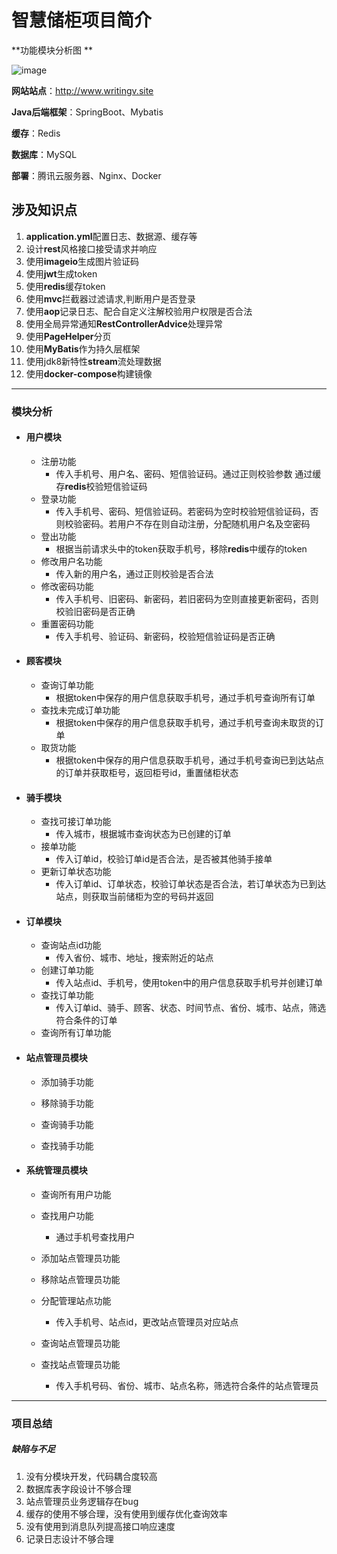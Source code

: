 # 智慧储柜项目简介


**功能模块分析图 **


![image](http://www.writingv.site/static/intellegence-locker-function.png)

**网站站点**：http://www.writingv.site

**Java后端框架**：SpringBoot、Mybatis

**缓存**：Redis

**数据库**：MySQL  

**部署**：腾讯云服务器、Nginx、Docker



## 涉及知识点

1. **application.yml**配置日志、数据源、缓存等
2. 设计**rest**风格接口接受请求并响应
3. 使用**imageio**生成图片验证码
4. 使用**jwt**生成token
5. 使用**redis**缓存token
6. 使用**mvc**拦截器过滤请求,判断用户是否登录
7. 使用**aop**记录日志、配合自定义注解校验用户权限是否合法
8. 使用全局异常通知**RestControllerAdvice**处理异常
9. 使用**PageHelper**分页
10. 使用**MyBatis**作为持久层框架
11. 使用jdk8新特性**stream**流处理数据
12. 使用**docker-compose**构建镜像



- - -

### 模块分析

+ #### 用户模块

  - 注册功能
    * 传入手机号、用户名、密码、短信验证码。通过正则校验参数 通过缓存**redis**校验短信验证码
  - 登录功能
    * 传入手机号、密码、短信验证码。若密码为空时校验短信验证码，否则校验密码。若用户不存在则自动注册，分配随机用户名及空密码
  - 登出功能
    * 根据当前请求头中的token获取手机号，移除**redis**中缓存的token
  - 修改用户名功能
    * 传入新的用户名，通过正则校验是否合法 
  - 修改密码功能
    * 传入手机号、旧密码、新密码，若旧密码为空则直接更新密码，否则校验旧密码是否正确
  - 重置密码功能
    * 传入手机号、验证码、新密码，校验短信验证码是否正确




+ #### 顾客模块

  - 查询订单功能
    * 根据token中保存的用户信息获取手机号，通过手机号查询所有订单
  - 查找未完成订单功能
    * 根据token中保存的用户信息获取手机号，通过手机号查询未取货的订单
  - 取货功能
    * 根据token中保存的用户信息获取手机号，通过手机号查询已到达站点的订单并获取柜号，返回柜号id，重置储柜状态




+ #### 骑手模块

  - 查找可接订单功能
    * 传入城市，根据城市查询状态为已创建的订单
  - 接单功能
    * 传入订单id，校验订单id是否合法，是否被其他骑手接单
  - 更新订单状态功能
    * 传入订单id、订单状态，校验订单状态是否合法，若订单状态为已到达站点，则获取当前储柜为空的号码并返回




+ #### 订单模块

  - 查询站点id功能
    * 传入省份、城市、地址，搜索附近的站点
  - 创建订单功能
    * 传入站点id、手机号，使用token中的用户信息获取手机号并创建订单
  - 查找订单功能
    * 传入订单id、骑手、顾客、状态、时间节点、省份、城市、站点，筛选符合条件的订单
   - 查询所有订单功能




+ #### 站点管理员模块

  - 添加骑手功能

  - 移除骑手功能

  - 查询骑手功能

  - 查找骑手功能


+ #### 系统管理员模块

  - 查询所有用户功能

  - 查找用户功能
    * 通过手机号查找用户
  - 添加站点管理员功能

  - 移除站点管理员功能

  - 分配管理站点功能
    * 传入手机号、站点id，更改站点管理员对应站点
  - 查询站点管理员功能

  - 查找站点管理员功能
    * 传入手机号码、省份、城市、站点名称，筛选符合条件的站点管理员



---

### 项目总结

##### 缺陷与不足

1. 没有分模块开发，代码耦合度较高
2. 数据库表字段设计不够合理
3. 站点管理员业务逻辑存在bug 
4. 缓存的使用不够合理，没有使用到缓存优化查询效率
5. 没有使用到消息队列提高接口响应速度
6. 记录日志设计不够合理
